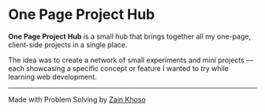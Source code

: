 # One Page Project Hub

**One Page Project Hub** is a small hub that brings together all my one-page, client-side projects in a single place.

The idea was to create a network of small experiments and mini projects — each showcasing a specific concept or feature I wanted to try while learning web development.

---

Made with Problem Solving by [Zain Khoso](https://zain-khoso.vercel.app)
